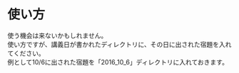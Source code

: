 使い方
==

使う機会は来ないかもしれません。  
使い方ですが、講義日が書かれたディレクトリに、その日に出された宿題を入れてください。  
例として10/6に出された宿題を「2016_10_6」ディレクトリに入れておきます。
